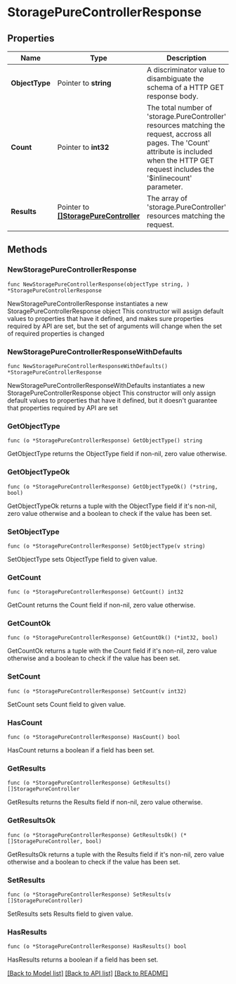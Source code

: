 # StoragePureControllerResponse

## Properties

Name | Type | Description | Notes
------------ | ------------- | ------------- | -------------
**ObjectType** | Pointer to **string** | A discriminator value to disambiguate the schema of a HTTP GET response body. | 
**Count** | Pointer to **int32** | The total number of &#39;storage.PureController&#39; resources matching the request, accross all pages. The &#39;Count&#39; attribute is included when the HTTP GET request includes the &#39;$inlinecount&#39; parameter. | [optional] 
**Results** | Pointer to [**[]StoragePureController**](storage.PureController.md) | The array of &#39;storage.PureController&#39; resources matching the request. | [optional] 

## Methods

### NewStoragePureControllerResponse

`func NewStoragePureControllerResponse(objectType string, ) *StoragePureControllerResponse`

NewStoragePureControllerResponse instantiates a new StoragePureControllerResponse object
This constructor will assign default values to properties that have it defined,
and makes sure properties required by API are set, but the set of arguments
will change when the set of required properties is changed

### NewStoragePureControllerResponseWithDefaults

`func NewStoragePureControllerResponseWithDefaults() *StoragePureControllerResponse`

NewStoragePureControllerResponseWithDefaults instantiates a new StoragePureControllerResponse object
This constructor will only assign default values to properties that have it defined,
but it doesn't guarantee that properties required by API are set

### GetObjectType

`func (o *StoragePureControllerResponse) GetObjectType() string`

GetObjectType returns the ObjectType field if non-nil, zero value otherwise.

### GetObjectTypeOk

`func (o *StoragePureControllerResponse) GetObjectTypeOk() (*string, bool)`

GetObjectTypeOk returns a tuple with the ObjectType field if it's non-nil, zero value otherwise
and a boolean to check if the value has been set.

### SetObjectType

`func (o *StoragePureControllerResponse) SetObjectType(v string)`

SetObjectType sets ObjectType field to given value.


### GetCount

`func (o *StoragePureControllerResponse) GetCount() int32`

GetCount returns the Count field if non-nil, zero value otherwise.

### GetCountOk

`func (o *StoragePureControllerResponse) GetCountOk() (*int32, bool)`

GetCountOk returns a tuple with the Count field if it's non-nil, zero value otherwise
and a boolean to check if the value has been set.

### SetCount

`func (o *StoragePureControllerResponse) SetCount(v int32)`

SetCount sets Count field to given value.

### HasCount

`func (o *StoragePureControllerResponse) HasCount() bool`

HasCount returns a boolean if a field has been set.

### GetResults

`func (o *StoragePureControllerResponse) GetResults() []StoragePureController`

GetResults returns the Results field if non-nil, zero value otherwise.

### GetResultsOk

`func (o *StoragePureControllerResponse) GetResultsOk() (*[]StoragePureController, bool)`

GetResultsOk returns a tuple with the Results field if it's non-nil, zero value otherwise
and a boolean to check if the value has been set.

### SetResults

`func (o *StoragePureControllerResponse) SetResults(v []StoragePureController)`

SetResults sets Results field to given value.

### HasResults

`func (o *StoragePureControllerResponse) HasResults() bool`

HasResults returns a boolean if a field has been set.


[[Back to Model list]](../README.md#documentation-for-models) [[Back to API list]](../README.md#documentation-for-api-endpoints) [[Back to README]](../README.md)


